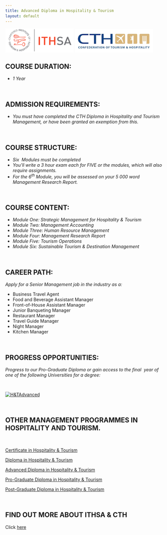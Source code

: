```yaml
---
title: Advanced Diploma in Hospitality & Tourism
layout: default
---
```


![](/img/acc/ithsa-logo.png "")
![](/img/acc/cth-logo.png "")

<h2><b>COURSE DURATION:</b><b> </b></h2>
<ul>
	<li><i>1 Year</i></li>
</ul>
&nbsp;
<h2><b>ADMISSION REQUIREMENTS:</b></h2>
<ul>
	<li><i>You must have completed the CTH Diploma in Hospitality and Tourism Management, or have been granted an exemption from this.</i></li>
</ul>
<i> </i>
<h2><b>COURSE STRUCTURE:</b></h2>
<ul>
	<li><i>Six  Modules must be completed</i></li>
	<li><i>You’ll write a 3 hour exam each for FIVE or the modules, which will also require assignments.</i></li>
	<li><i>For the 6<sup>th</sup> Module, you will be assessed on your 5 000 word Management Research Report.</i></li>
</ul>
<i> </i>
<h2><b>COURSE CONTENT:</b></h2>
<ul>
	<li><i>Module One: Strategic Management for Hospitality &amp; Tourism</i></li>
	<li><i>Module Two: Management Accounting</i></li>
	<li><i>Module Three: Human Resource Management</i></li>
	<li><i>Module Four: Management Research Report </i></li>
	<li><i>Module Five: Tourism Operations</i></li>
	<li><i>Module Six: Sustainable Tourism &amp; Destination Management</i></li>
</ul>
<b> </b>
<h2><b>CAREER PATH:</b></h2>
<b></b><i>Apply for a Senior Management job in the industry as a:</i>
<ul>
	<li>Business Travel Agent</li>
	<li>Food and Beverage Assistant Manager</li>
	<li>Front-of-House Assistant Manager</li>
	<li>Junior Banqueting Manager</li>
	<li>Restaurant Manager</li>
	<li>Travel Guide Manager</li>
	<li>Night Manager</li>
	<li>Kitchen Manager</li>
</ul>
<i> </i>
<h2><b>PROGRESS OPPORTUNITIES:</b></h2>
<i>Progress to our Pro-Graduate Diploma or gain access to the final  year of one of the following Universities for a degree:</i>

&nbsp;

<a href="http://www.saaac.co.za/wp-content/uploads/2013/05/HTAdvanced.png"><img class="alignnone size-full wp-image-379" alt="H&amp;TAdvanced" src="http://www.saaac.co.za/wp-content/uploads/2013/05/HTAdvanced.png" width="857" height="224" /></a>

&nbsp;
<h2>OTHER MANAGEMENT PROGRAMMES IN HOSPITALITY AND TOURISM.</h2>
&nbsp;

<a title="Certificate in Hospitality &amp; Tourism" href="http://www.saaac.co.za/ithsa-cth/hospitality-tourism/certificate/">Certificate in Hospitality &amp; Tourism</a>

<a title="Diploma in Hospitality &amp; Tourism" href="http://www.saaac.co.za/ithsa-cth/hospitality-tourism/diploma/">Diploma in Hospitality &amp; Tourism</a>

<a title="Advanced Diploma in Hospitality &amp; Tourism" href="http://www.saaac.co.za/ithsa-cth/hospitality-tourism/advanced-diploma/">Advanced Diploma in Hospitality &amp; Tourism</a>

<a title="Pro-Graduate Diploma" href="http://www.saaac.co.za/ithsa-cth/hospitality-tourism/pro-graduate-diploma/">Pro-Graduate Diploma in Hospitality &amp; Tourism</a>

<a title="Post-Graduate Diploma in Hospitality &amp; Tourism" href="http://www.saaac.co.za/ithsa-cth/hospitality-tourism/post-graduate-diploma/">Post-Graduate Diploma in Hospitality &amp; Tourism</a>

&nbsp;
<h2>FIND OUT MORE ABOUT ITHSA &amp; CTH</h2>
Click <a href="http://www.saaac.co.za/ithsa-cth/">here</a>

&nbsp;

&nbsp;